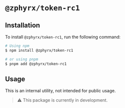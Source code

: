 # `@zphyrx/token-rc1`

## Installation

To install `@zphyrx/token-rc1`, run the following command:

```sh
# Using npm
$ npm install @zphyrx/token-rc1

# or using pnpm
$ pnpm add @zphyrx/token-rc1
```

## Usage

This is an internal utility, not intended for public usage.

> ⚠️ This package is currently in development.
